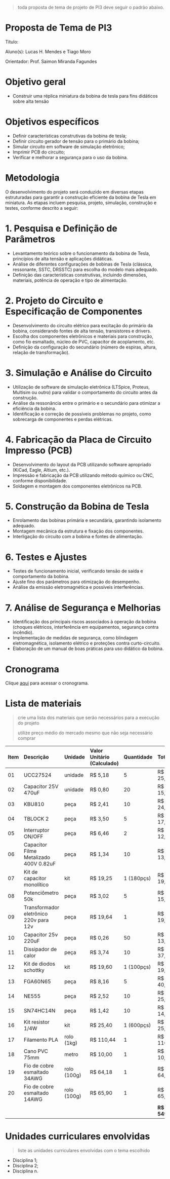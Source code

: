 > toda proposta de tema de projeto de PI3 deve seguir o padrão abaixo.

# Proposta de Tema de PI3
Título:

Aluno(s): Lucas H. Mendes e Tiago Moro

Orientador: Prof. Saimon Miranda Fagundes

# Objetivo geral
 - Construir uma réplica miniatura da bobina de tesla para fins didáticos sobre alta tensão

# Objetivos específicos
 - Definir características construtivas da bobina de tesla; 
 - Definir circuito gerador de tensão para o primário da bobina; 
 - Simular circuito em software de simulação eletrônico; 
 - Imprimir PCB do circuito; 
 - Verificar e melhorar a segurança para o uso da bobina.

# Metodologia

O desenvolvimento do projeto será conduzido em diversas etapas estruturadas para garantir a 
construção eficiente da bobina de Tesla em miniatura. As etapas incluem pesquisa, projeto, 
simulação, construção e testes, conforme descrito a seguir:

# 1. Pesquisa e Definição de Parâmetros
  - Levantamento teórico sobre o funcionamento da bobina de Tesla, princípios de alta tensão e 
aplicações didáticas.
  - Análise de diferentes configurações de bobinas de Tesla (clássica, ressonante, SSTC, 
DRSSTC) para escolha do modelo mais adequado.
  - Definição das características construtivas, incluindo dimensões, materiais, potência de 
operação e tipo de alimentação.
# 2. Projeto do Circuito e Especificação de Componentes
 - Desenvolvimento do circuito elétrico para excitação do primário da bobina, considerando 
fontes de alta tensão, transistores e drivers.
 - Escolha dos componentes eletrônicos e materiais para construção, como fio esmaltado, 
núcleo de PVC, capacitor de acoplamento, etc.
 - Definição da configuração do secundário (número de espiras, altura, relação de 
transformação).
# 3.  Simulação e Análise do Circuito
  - Utilização de software de simulação eletrônica (LTSpice, Proteus, Multisim ou outro) para 
validar o comportamento do circuito antes da construção.
  - Análise da ressonância entre o primário e o secundário para otimizar a eficiência da bobina.
  - Identificação e correção de possíveis problemas no projeto, como sobrecarga de 
componentes e perdas elétricas.
# 4. Fabricação da Placa de Circuito Impresso (PCB)
  - Desenvolvimento do layout da PCB utilizando software apropriado (KiCad, Eagle, Altium, 
etc.).
  - Impressão e fabricação da PCB utilizando método químico ou CNC, conforme 
disponibilidade.
  - Soldagem e montagem dos componentes eletrônicos na PCB.
# 5. Construção da Bobina de Tesla
  - Enrolamento das bobinas primária e secundária, garantindo isolamento adequado.
  - Montagem mecânica da estrutura e fixação dos componentes.
  - Interligação do circuito com a bobina e fontes de alimentação.
# 6. Testes e Ajustes
  -  Testes de funcionamento inicial, verificando tensão de saída e comportamento da bobina.
  -  Ajuste fino dos parâmetros para otimização do desempenho.
  -  Análise da emissão eletromagnética e possíveis interferências.
# 7.  Análise de Segurança e Melhorias
  - Identificação dos principais riscos associados à operação da bobina (choques elétricos, 
interferência em equipamentos, segurança contra incêndio).
  - Implementação de medidas de segurança, como blindagem eletromagnética, isolamento 
elétrico e proteções contra curto-circuito.
  - Elaboração de um manual de boas práticas para uso didático da bobina.

# Cronograma
Clique [aqui](https://github.com/orgs/ifsc-itj/projects/8/views/1) para acessar o cronograma.

# Lista de materiais
> crie uma lista dos materiais que serão necessários para a execução do projeto
> 
> utilize preço médio do mercado mesmo que não seja necessário comprar

| Item | Descrição | Unidade | Valor Unitário (Calculado) | Quantidade | Total |
| :--- | :------------------------------------- | :---------- | :------------------------- | :---------- | :---------- |
| 01   | UCC27524                               | unidade     | R$ 5,18                    | 5           | R$ 25,91    |
| 02   | Capacitor 25V 470uF                    | unidade     | R$ 0,80                    | 20          | R$ 15,98    |
| 03   | KBU810                                 | peça        | R$ 2,41                    | 10          | R$ 24,10    |
| 04   | TBLOCK 2                               | peça        | R$ 3,50                    | 5           | R$ 17,48    |
| 05   | Interruptor ON/OFF                     | peça        | R$ 6,46                    | 2           | R$ 12,91    |
| 06   | Capacitor Filme Metalizado 400V 0.82uF | peça        | R$ 1,34                    | 10          | R$ 13,36    |
| 07   | Kit de capacitor monolítico            | kit         | R$ 19,25                   | 1 (180pçs)  | R$ 19,25    |
| 08   | Potenciômetro 50k                      | peça        | R$ 3,02                    | 5           | R$ 15,09    |
| 09   | Transformador eletrônico 220v para 12v | peça        | R$ 19,64                   | 1           | R$ 19,64    |
| 10   | Capacitor 25v 220uF                    | peça        | R$ 0,26                    | 50          | R$ 13,11    |
| 11   | Dissipador de calor                    | peça        | R$ 3,74                    | 10          | R$ 37,40    |
| 12   | Kit de diodos schottky                 | kit         | R$ 19,60                   | 1 (100pçs)  | R$ 19,60    |
| 13   | FGA60N65                               | peça        | R$ 8,16                    | 5           | R$ 40,82    |
| 14   | NE555                                  | peça        | R$ 2,52                    | 10          | R$ 25,22    |
| 15   | SN74HC14N                              | peça        | R$ 1,42                    | 10          | R$ 14,20    |
| 16   | Kit resistor 1/4W                      | kit         | R$ 25,40                   | 1 (600pçs)  | R$ 25,40    |
| 17   | Filamento PLA                          | rolo (1kg)  | R$ 110,44                  | 1           | R$ 110,44   |
| 18   | Cano PVC 75mm                          | metro       | R$ 10,00                   | 1           | R$ 10,00    |
| 19   | Fio de cobre esmaltado 34AWG           | rolo (100g) | R$ 64,18                   | 1           | R$ 64,18    |
| 20   | Fio de cobre esmaltado 14AWG           | rolo (100g) | R$ 65,90                   | 1           | R$ 65,90    |
|      |                                        |             |                            |             | **R$ 549,99** |

# Unidades curriculares envolvidas
> liste as unidades curriculares envolvidas com o tema escolhido
- Disciplina 1;
- Disciplina 2;
- Disciplina n.
